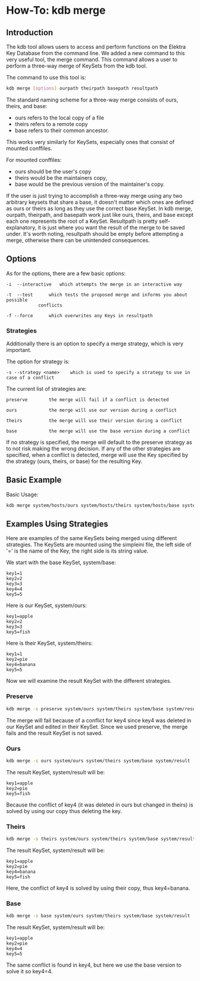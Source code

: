 # How-To: kdb merge #

## Introduction ##

The kdb tool allows users to access and perform functions on the Elektra Key Database from the command line. We added
a new command to this very useful tool, the merge command. This command allows a user to perform a three-way merge
of KeySets from the kdb tool.

The command to use this tool is:

```sh
kdb merge [options] ourpath theirpath basepath resultpath
```

The standard naming scheme for a three-way merge consists of ours, theirs, and base:

- ours refers to the local copy of a file
- theirs refers to a remote copy
- base refers to their common ancestor.

This works very similarly for KeySets, especially ones that consist of mounted conffiles.

For mounted conffiles:

- ours should be the user's copy
- theirs would be the maintainers copy,
- base would be the previous version of the maintainer's copy.

If the user is just trying to accomplish a three-way merge using any two arbitrary keysets that share a base,
it doesn't matter which ones are defined as ours or theirs as long as they use the correct base KeySet.
In kdb merge, ourpath, theirpath, and basepath work just like ours, theirs, and base except each one represents the
root of a KeySet. Resultpath is pretty self-explanatory, it is just where you want the result of the merge to be saved under.
It's worth noting, resultpath should be empty before attempting a merge, otherwise there can be unintended consequences.

## Options ##

As for the options, there are a few basic options:

	-i  --interactive	which attempts the merge in an interactive way

	-t  --test		which tests the proposed merge and informs you about possible
				conflicts

	-f --force		which overwrites any Keys in resultpath

### Strategies ###

Additionally there is an option to specify a merge strategy, which is very important.

The option for strategy is:

	-s --strategy <name>	which is used to specify a strategy to use in case of a conflict

The current list of strategies are:

	preserve		the merge will fail if a conflict is detected

	ours			the merge will use our version during a conflict

	theirs			the merge will use their version during a conflict

	base			the merge will use the base version during a conflict

If no strategy is specified, the merge will default to the preserve strategy as to not risk making the wrong decision.
If any of the other strategies are specified, when a conflict is detected, merge will use the Key specified by the
strategy (ours, theirs, or base) for the resulting Key.

## Basic Example ##

Basic Usage:

```sh
kdb merge system/hosts/ours system/hosts/theirs system/hosts/base system/hosts/result
```

## Examples Using Strategies ##

Here are examples of the same KeySets being merged using different strategies.
The KeySets are mounted using the simpleini file, the left side of '=' is the name of
the Key, the right side is its string value.

We start with the base KeySet, system/base:

  	key1=1
	key2=2
	key3=3
	key4=4
	key5=5

Here is our KeySet, system/ours:

	key1=apple
	key2=2
	key3=3
	key5=fish

Here is their KeySet, system/theirs:

	key1=1
	key2=pie
	key4=banana
	key5=5

Now we will examine the result KeySet with the different strategies.

### Preserve ###

```sh
kdb merge -s preserve system/ours system/theirs system/base system/result
```

The merge will fail because of a conflict for key4 since key4 was deleted in our KeySet and
edited in their KeySet. Since we used preserve, the merge fails and the result KeySet is not saved.

### Ours ###

```sh
kdb merge -s ours system/ours system/theirs system/base system/result
```

The result KeySet, system/result will be:

	key1=apple
	key2=pie
	key5=fish

Because the conflict of key4 (it was deleted in ours but changed in theirs) is solved by using our copy
thus deleting the key.

### Theirs ###

```sh
kdb merge -s theirs system/ours system/theirs system/base system/result
```

The result KeySet, system/result will be:

	key1=apple
	key2=pie
	key4=banana
	key5=fish

Here, the conflict of key4 is solved by using their copy, thus key4=banana.

### Base ###

```sh
kdb merge -s base system/ours system/theirs system/base system/result
```

The result KeySet, system/result will be:

	key1=apple
	key2=pie
	key4=4
	key5=5

The same conflict is found in key4, but here we use the base version to solve it so key4=4.
